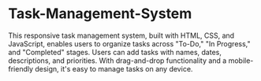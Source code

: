 # Task-Management-System
This responsive task management system, built with HTML, CSS, and JavaScript, enables users to organize tasks across "To-Do," "In Progress," and "Completed" stages. Users can add tasks with names, dates, descriptions, and priorities. With drag-and-drop functionality and a mobile-friendly design, it's easy to manage tasks on any device.
